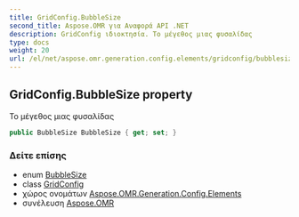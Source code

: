 ```yaml
---
title: GridConfig.BubbleSize
second_title: Aspose.OMR για Αναφορά API .NET
description: GridConfig ιδιοκτησία. Το μέγεθος μιας φυσαλίδας
type: docs
weight: 20
url: /el/net/aspose.omr.generation.config.elements/gridconfig/bubblesize/
---
```

## GridConfig.BubbleSize property

Το μέγεθος μιας φυσαλίδας

```csharp
public BubbleSize BubbleSize { get; set; }
```

### Δείτε επίσης

* enum [BubbleSize](../../../aspose.omr.generation/bubblesize/)
* class [GridConfig](../)
* χώρος ονομάτων [Aspose.OMR.Generation.Config.Elements](../../gridconfig/)
* συνέλευση [Aspose.OMR](../../../)



